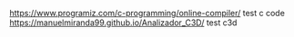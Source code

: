 
https://www.programiz.com/c-programming/online-compiler/ test c code
https://manuelmiranda99.github.io/Analizador_C3D/ test c3d
